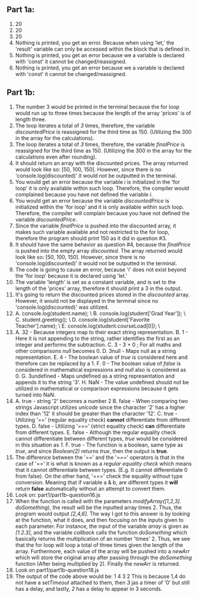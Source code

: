 ## Part 1a:
1. 20
2. 20
3. 20
4. Nothing is printed, you get an error. Because when using 'let,' the 'result' variable can only be accessed within the block that is defined in.
5. Nothing is printed, you get an error because we a variable is declared with 'const' it cannot be changed/reassigned.  
6. Nothing is printed, you get an error because we a variable is declared with 'const' it cannot be changed/reassigned.  

## Part 1b:
1. The number 3 would be printed in the terminal because the for loop would run up to three times because the length of the array 'prices' is of length three. 
2. The loop iterates a total of *3* times, therefore, the variable *discountedPrice* is reassigned for the third time as 150. (Utilizing the 300 in the array for the calculations).
3. The loop iterates a total of *3* times, therefore, the variable *finalPrice* is reassigned for the third time as 150. (Utilizing the 300 in the array for the calculations even after rounding).
4. It should return an array with the discounted prices. The array returned would look like so: [50, 100, 150]. However, since there is no 'console.log(discounted)' it would not be outputted in the terminal. 
5. You would get an error because the variable *i* is initialized in the 'for loop' it is only available within such loop. Therefore, the compiler would complained because you have not defined the variable *i*. 
6. You would get an error because the variable *discountedPrice* is initialized within the 'for loop' and it is only available within such loop. Therefore, the compiler will complain because you have not defined the variable *discountedPrice*. 
7. Since the variable *finalPrice* is pushed into the discounted array, it makes such variable available and not restricted to the for loop, therefore the program should print 150 as it did in question #3. 
8. It should have the same behavior as question #4, because the *finalPrice* is pushed into the empty array *discounted*. The array returned would look like so: [50, 100, 150]. However, since there is no 'console.log(discounted)' it would not be outputted in the terminal.
9. The code is going to cause an error, because 'i' does not exist beyond the 'for loop' because it is declared using 'let.'
10. The variable 'length' is set as a constant variable, and is set to the length of the 'prices' array, therefore it should print a 3 in the output. 
11. It's going to return the discounted prices stored in the *discounted* array. However, it would not be displayed in the terminal since no 'console.log(discounted)' was utilized. 
12. 
    A.  console.log(student.name); \\
    B.  console.log(student['Grad Year']); \\
    C.  student.greeting(); \\
    D.  console.log(student['Favorite Teacher'].name); \\
    E.  console.log(student.courseLoad[0]); \\
13. 
    A. 32 - Because integers map to their exact string representation.
    B. 1 - Here it is not appending to the string, rather identifies the first as an integer and performs the subtraction. 
    C. 3 - 3 + 0 ; For all maths and other comparisons *null* becomes 0. 
    D. 3null - Maps null as a string representation. 
    E. 4 - The boolean value of *true* is considered here and therefore can be replaced by a 1. 
    F. 0 - The boolean value of *false* is considered in mathematical expressions and *null* also is considered as 0. 
    G. 3undefined - Maps undefined as a string representation and appends it to the string '3'.
    H. NaN - The value undefined should not be utilized in mathematical or comparison expressions because it gets turned into NaN.
14. 
    A. true - string '2' becomes a number 2
    B. false - When comparing two strings Javascript utilizes *unicode* since the character '2' has a higher index than '12' it should be greater than the character '12'.
    C. true - Utilizing '==' (regular equality check) **cannot** differentiate from different types.
    D. false - Utilizing '===' (strict equality check) **can** differentiate from different types. 
    E. false - Although the regular equality check cannot differentiate between different types, *true* would be considered in this situation as *1*.
    F. true - The function is a boolean, same type as *true*, and since *Boolean(2)* returns *true*, then the output is **true**. 
15. The difference between the '==' and the '===' operators is that in the case of '==' it is what is known as a *regular equality check* which means that it cannot differentiate between types. (E.g. It cannot differentiate 0 from false). On the other hand, '===' check the equality without type conversion. Meaning that if variable a & b, are different types it **will** return **false** automatically without an attempt to convert them. 
16. Look on: part1/part1b-question16.js
17. When the function is called with the parameters *modifyArray([1,2,3]. doSomething)*, the result will be the inputted array times 2. Thus, the program would output *[2,4,6]*. The way I got to this answer is by looking at the function, what it does, and then focusing on the inputs given to each parameter. For instance, the input of the variable *array* is given as *[1.2.3]*, and the variable *callback* calls the function *doSomething* which basically returns the multiplication of an number 'times' 2. Thus, we see that the for loop will loop a total of three times given the length of the array. Furthermore, each value of the array will be pushed into a *newArr* which will store the original array after passing through the *doSomething* function (After being multiplied by 2). Finally the *newArr* is returned. 
18. Look on part1/part1b-question18.js
19. The output of the code above would be:
    1
    4
    3
    2
    This is because 1,4 do not have a *setTimeout* attached to them, then *3* jas a timer of '0' but still has a delay, and lastly, *2* has a delay to appear in 3 seconds.
    